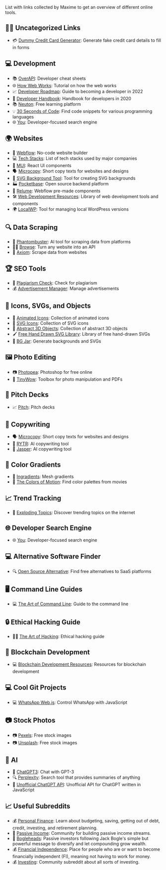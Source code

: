 List with links collected by Maxime to get an overview of different online tools.

## 🧑‍💼 Uncategorized Links
- 💳 [Dummy Credit Card Generator](https://saijogeorge.com/dummy-credit-card-generator/): Generate fake credit card details to fill in forms

## 💻 Development
- 📚 [OverAPI](https://overapi.com/): Developer cheat sheets
- 🌐 [How Web Works](https://github.com/vasanthk/how-web-works): Tutorial on how the web works
- 📈 [Developer Roadmap](https://github.com/kamranahmedse/developer-roadmap): Guide to becoming a developer in 2022
- 📖 [Developer Handbook](https://github.com/apptension/developer-handbook): Handbook for developers in 2020
- 📚 [Neuton](https://neuton.app/): Free learning platform
- 💡 [30 Seconds of Code](https://www.30secondsofcode.org/): Find code snippets for various programming languages
- 🌐 [You](https://you.con/): Developer-focused search engine

## 🌍 Websites
- 🌈 [Webflow](https://webflow.com/): No-code website builder
- 💻 [Tech Stacks](https://stackshare.io/): List of tech stacks used by major companies
- 🌟 [MUI](https://mui.com/): React UI components
- 🗣 [Microcopy](https://www.microcopy.me/): Short copy texts for websites and designs
- 🎨 [SVG Background Tool](https://app.haikei.app/): Tool for creating SVG backgrounds
- 🏭 [Pocketbase](https://pocketbase.io/): Open source backend platform
- 🧩 [Relume](https://library.relume.io/): Webflow pre-made components
- 🛠 [Web Development Resources](https://github.com/markodenic/web-development-resources): Library of web development tools and components
- 🌍 [LocalWP](https://localwp.com/): Tool for managing local WordPress versions

## 🔍 Data Scraping
- 👻 [Phantombuster](https://phantombuster.com/): AI tool for scraping data from platforms
- 🕵️‍♂️ [Browse](https://www.browse.ai/): Turn any website into an API
- 🤖 [Axiom](https://axiom.ai/): Scrape data from websites

## 🏆 SEO Tools
- 📝 [Plagiarism Check](https://www.prepostseo.com/): Check for plagiarism
- 💰 [Advertisement Manager](https://adespresso.com/): Manage advertisements

## 🌟 Icons, SVGs, and Objects
- 🎨 [Animated Icons](https://lordicon.com/icons): Collection of animated icons
- 🌟 [SVG Icons](https://thenounproject.com/): Collection of SVG icons
- 🔮 [Abstract 3D Objects](https://lostgeometry.xyz/): Collection of abstract 3D objects
- 🖌 [Free Hand Drawn SVG Library](https://openpeeps.com/): Library of free hand-drawn SVGs
- 🎨 [BG Jar](https://bgjar.com/): Generate backgrounds and SVGs

## 🖼️ Photo Editing
- 📷 [Photopea](https://www.photopea.com/): Photoshop for free online
- 📸 [TinyWow](https://tinywow.com/): Toolbox for photo manipulation and PDFs

## 💼 Pitch Decks
- 📈 [Pitch](https://pitch.com/): Pitch decks

## 📝 Copywriting
- 🗣 [Microcopy](https://www.microcopy.me/): Short copy texts for websites and designs
- 🤖 [RYTR](https://rytr.me/): AI copywriting tool
- 🤖 [Jasper](https://www.jasper.ai/): AI copywriting tool

## 🎨 Color Gradients
- 🌈 [Ingradients](https://ingradients.net/): Mesh gradients
- 🎨 [The Colors of Motion](https://thecolorsofmotion.com/): Find color palettes from movies

## 📈 Trend Tracking
- 🔮 [Exploding Topics](https://explodingtopics.com/topics-this-month): Discover trending topics on the internet

## 🌐 Developer Search Engine
- 🌐 [You](https://you.com/): Developer-focused search engine

## 💻 Alternative Software Finder
- 🔍 [Open Source Alternative](https://opensourcealternative.to/): Find free alternatives to SaaS platforms

## 🖥️ Command Line Guides
- 💻 [The Art of Command Line](https://github.com/jlevy/the-art-of-command-line): Guide to the command line

## 🔒 Ethical Hacking Guide
- 🕵️‍♂️ [The Art of Hacking](https://github.com/The-Art-of-Hacking/h4cker): Ethical hacking guide

## 🔗 Blockchain Development
- 💻 [Blockchain Development Resources](https://github.com/frankiefab100/Blockchain-Development-Resources): Resources for blockchain development

## 💻 Cool Git Projects
- 💻 [WhatsApp Web.js](https://github.com/pedroslopez/whatsapp-web.js): Control WhatsApp with JavaScript

## 📷 Stock Photos
- 📷 [Pexels](https://www.pexels.com/): Free stock images
- 📷 [Unsplash](https://unsplash.com/): Free stock images

## 🤖 AI
- 🤖 [ChatGPT3](https://chat.openai.com/chat): Chat with GPT-3
- 🔍 [Perplexity](https://www.perplexity.ai/): Search tool that provides summaries of anything
- 🤖 [Unofficial ChatGPT API](https://github.com/transitive-bullshit/chatgpt-api): Unofficial API for ChatGPT written in JavaScript

## 📈 Useful Subreddits
- 💰 [Personal Finance](https://www.reddit.com/r/personalfinance/): Learn about budgeting, saving, getting out of debt, credit, investing, and retirement planning.
- 💸 [Passive Income](https://www.reddit.com/r/passive_income/): Community for building passive income streams.
- 🏦 [Bogleheads](https://www.reddit.com/r/Bogleheads/): Passive investors following Jack Bogle's simple but powerful message to diversify and let compounding grow wealth.
- 💰 [Financial Independence](https://www.reddit.com/r/financialindependence/): Place for people who are or want to become financially independent (FI), meaning not having to work for money.
- 💰 [Investing](https://www.reddit.com/r/investing/): Community subreddit about all sorts of investing.

